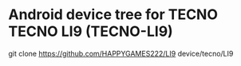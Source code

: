 # Android device tree for TECNO TECNO LI9 (TECNO-LI9)

git clone https://github.com/HAPPYGAMES222/LI9 device/tecno/LI9
